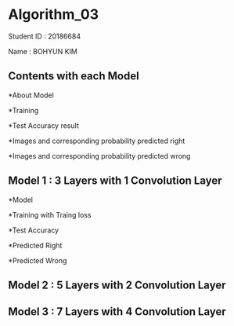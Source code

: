 # Algorithm_03
Student ID : 20186684

Name : BOHYUN KIM

## Contents with each Model
  *About Model
  
  *Training
  
  *Test Accuracy result
  
  *Images and corresponding probability predicted right
   
  *Images and corresponding probability predicted wrong

## Model 1 : 3 Layers with 1 Convolution Layer
 *Model
 
 *Training with Traing loss
 
 *Test Accuracy
 
 *Predicted Right
 
 *Predicted Wrong

## Model 2 : 5 Layers with 2 Convolution Layer

## Model 3 : 7 Layers with 4 Convolution Layer
